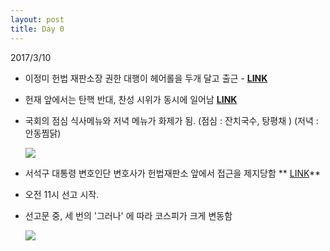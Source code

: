 ```yaml
---
layout: post
title: Day 0
---
```


2017/3/10

- 이정미 헌법 재판소장 권한 대행이 헤어롤을 두개 달고 출근 - **[LINK](http://news.khan.co.kr/kh_news/khan_art_view_test.html?artid=201703100957001&code=940100)**
- 헌재 앞에서는 탄핵 반대, 찬성 시위가 동시에 일어남 **[LINK](http://news.khan.co.kr/kh_news/khan_art_view_test.html?artid=201703101012001&code=940100)**
- 국회의 점심 식사메뉴와 저녁 메뉴가 화제가 됨.
(점심 : 잔치국수, 탕평채 )
(저녁 : 안동찜닭)

	![](https://s3-us-west-2.amazonaws.com/notion-static/ef65beeb779c4a8f8a1e6e163f1f4ec4/Untitled)

- 서석구 대통령 변호인단 변호사가 헌법재판소 앞에서 접근을 제지당함 ** [LINK](http://news.kmib.co.kr/article/view.asp?arcid=0011320082&code=61121111&sid1=soc)**
- 오전 11시 선고 시작.
- 선고문 중, 세 번의 '그러나' 에 따라 코스피가 크게 변동함

	![](https://s3-us-west-2.amazonaws.com/notion-static/83ec143928004d1fb38672a08f69116c/Untitled)
